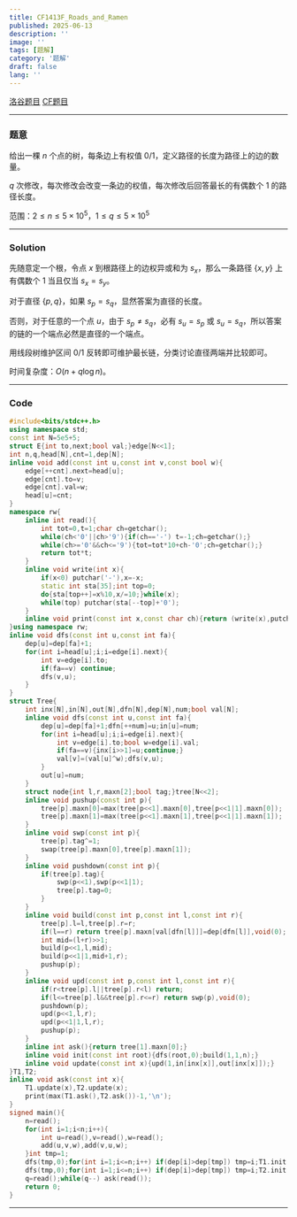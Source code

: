 ```yaml
---
title: CF1413F_Roads_and_Ramen
published: 2025-06-13
description: ''
image: ''
tags: [题解]
category: '题解'
draft: false 
lang: ''
---
```

[洛谷题目](https://www.luogu.com.cn/problem/CF1413F)
[CF题目](https://codeforces.com/problemset/problem/1413/F)

---

### 题意

给出一棵 $n$ 个点的树，每条边上有权值 $0/1$，定义路径的长度为路径上的边的数量。

$q$ 次修改，每次修改会改变一条边的权值，每次修改后回答最长的有偶数个 $1$ 的路径长度。

范围：$2 \le n \le 5 \times 10^{5}$，$1 \le q \le 5 \times 10^{5}$

---

### Solution

先随意定一个根，令点 $x$ 到根路径上的边权异或和为 $s_{x}$，那么一条路径 $\{x,y\}$ 上有偶数个 $1$ 当且仅当 $s_{x}=s_{y}$。

对于直径 $\{p,q\}$，如果 $s_{p}=s_{q}$，显然答案为直径的长度。

否则，对于任意的一个点 $u$，由于 $s_{p} \ne s_{q}$，必有 $s_{u}=s_{p}$ 或 $s_{u}=s_{q}$，所以答案的链的一个端点必然是直径的一个端点。

用线段树维护区间 $0/1$ 反转即可维护最长链，分类讨论直径两端并比较即可。

时间复杂度：$O(n+q\log n)$。


---

### Code

```cpp
#include<bits/stdc++.h>
using namespace std;
const int N=5e5+5;
struct E{int to,next;bool val;}edge[N<<1];
int n,q,head[N],cnt=1,dep[N];
inline void add(const int u,const int v,const bool w){
    edge[++cnt].next=head[u];
    edge[cnt].to=v;
    edge[cnt].val=w;
    head[u]=cnt;
}
namespace rw{
    inline int read(){
        int tot=0,t=1;char ch=getchar();
        while(ch<'0'||ch>'9'){if(ch=='-') t=-1;ch=getchar();}
        while(ch>='0'&&ch<='9'){tot=tot*10+ch-'0';ch=getchar();}
        return tot*t;
    }
    inline void write(int x){
        if(x<0) putchar('-'),x=-x;
        static int sta[35];int top=0;
        do{sta[top++]=x%10,x/=10;}while(x);
        while(top) putchar(sta[--top]+'0');
    }
    inline void print(const int x,const char ch){return (write(x),putchar(ch)),void(0);}
}using namespace rw;
inline void dfs(const int u,const int fa){
    dep[u]=dep[fa]+1;
    for(int i=head[u];i;i=edge[i].next){
        int v=edge[i].to;
        if(fa==v) continue;
        dfs(v,u);
    }
}
struct Tree{
    int inx[N],in[N],out[N],dfn[N],dep[N],num;bool val[N];
    inline void dfs(const int u,const int fa){
        dep[u]=dep[fa]+1;dfn[++num]=u;in[u]=num;
        for(int i=head[u];i;i=edge[i].next){
            int v=edge[i].to;bool w=edge[i].val;
            if(fa==v){inx[i>>1]=u;continue;}
            val[v]=(val[u]^w);dfs(v,u);
        }
        out[u]=num;
    }
    struct node{int l,r,maxn[2];bool tag;}tree[N<<2];
    inline void pushup(const int p){
        tree[p].maxn[0]=max(tree[p<<1].maxn[0],tree[p<<1|1].maxn[0]);
        tree[p].maxn[1]=max(tree[p<<1].maxn[1],tree[p<<1|1].maxn[1]);
    }
    inline void swp(const int p){
        tree[p].tag^=1;
        swap(tree[p].maxn[0],tree[p].maxn[1]);
    }
    inline void pushdown(const int p){
        if(tree[p].tag){
            swp(p<<1),swp(p<<1|1);
            tree[p].tag=0;
        }
    }
    inline void build(const int p,const int l,const int r){
        tree[p].l=l,tree[p].r=r;
        if(l==r) return tree[p].maxn[val[dfn[l]]]=dep[dfn[l]],void(0);
        int mid=(l+r)>>1;
        build(p<<1,l,mid);
        build(p<<1|1,mid+1,r);
        pushup(p);
    }
    inline void upd(const int p,const int l,const int r){
        if(r<tree[p].l||tree[p].r<l) return;
        if(l<=tree[p].l&&tree[p].r<=r) return swp(p),void(0);
        pushdown(p);
        upd(p<<1,l,r);
        upd(p<<1|1,l,r);
        pushup(p);
    }
    inline int ask(){return tree[1].maxn[0];}
    inline void init(const int root){dfs(root,0);build(1,1,n);}
    inline void update(const int x){upd(1,in[inx[x]],out[inx[x]]);}
}T1,T2;
inline void ask(const int x){
    T1.update(x),T2.update(x);
    print(max(T1.ask(),T2.ask())-1,'\n');
}
signed main(){
    n=read();
    for(int i=1;i<n;i++){
        int u=read(),v=read(),w=read();
        add(u,v,w),add(v,u,w);
    }int tmp=1;
    dfs(tmp,0);for(int i=1;i<=n;i++) if(dep[i]>dep[tmp]) tmp=i;T1.init(tmp);
    dfs(tmp,0);for(int i=1;i<=n;i++) if(dep[i]>dep[tmp]) tmp=i;T2.init(tmp);
    q=read();while(q--) ask(read());
    return 0;
}
```


---